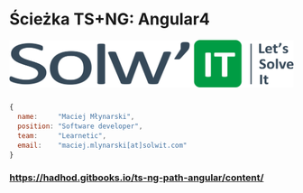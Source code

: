# Ścieżka TS+NG: Angular4

##### ![](/assets/solwit_logo.png)

```js
{
  name:     "Maciej Młynarski",
  position: "Software developer",
  team:     "Learnetic",
  email:    "maciej.mlynarski[at]solwit.com"
}
```

### https://hadhod.gitbooks.io/ts-ng-path-angular/content/







